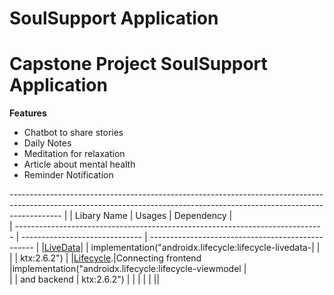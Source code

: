 # SoulSupport Application
# Capstone Project SoulSupport Application

**Features**
- Chatbot to share stories
- Daily Notes
- Meditation for relaxation
- Article about mental health
- Reminder Notification

------------------------------------------------------------------------------------------------------------------------------------------------------------------------- |
|                                     Libary Name                               |             Usages             |                     Dependency                         |       
| ----------------------------------------------------------------------------- | ------------------------------ | -------------------------------------------------      |
|[LiveData](https://developer.android.com/topic/libraries/architecture/livedata)|                                |  implementation("androidx.lifecycle:lifecycle-livedata-|       |                                                                               |                                |    ktx:2.6.2")                                         |
|[Lifecycle](https://developer.android.com/jetpack/androidx/releases/lifecycle?hl=id).|Connecting frontend       |implementation("androidx.lifecycle:lifecycle-viewmodel  |        
|                                                                               | and backend                    |   ktx:2.6.2")                                          |
|
|
|
|
||
